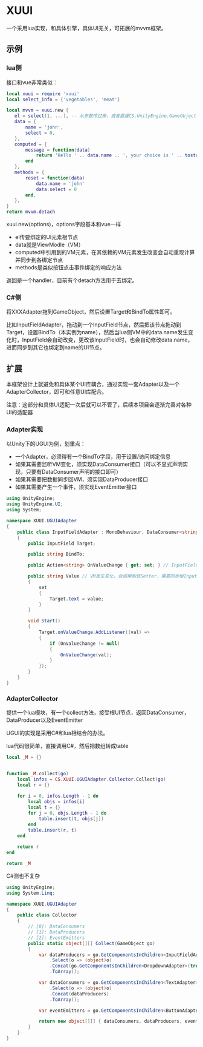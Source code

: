 # XUUI

一个采用lua实现，和具体引擎，具体UI无关，可拓展的mvvm框架。

## 示例

### lua侧

接口和vue非常类似：

~~~lua
local xuui = require 'xuui'
local select_info = {'vegetables', 'meat'}

local mvvm = xuui.new {
   el = select(1, ...), -- 从参数传过来，或者直接CS.UnityEngine.GameObject.Find('Canvas')也可以
   data = {
       name = 'john',
       select = 0,
   },
   computed = {
       message = function(data)
           return 'Hello ' .. data.name .. ', your choice is ' .. tostring(select_info[data.select + 1])
       end
   },
   methods = {
       reset = function(data)
           data.name = 'john'
           data.select = 0
       end,
   },
}
return mvvm.detach
~~~

xuui.new(options)，options字段基本和vue一样

* el传要绑定的UI元素根节点
* data就是ViewModle（VM）
* computed中引用到的VM元素，在其依赖的VM元素发生改变会自动重现计算并同步到各绑定节点
* methods是类似按钮点击事件绑定的响应方法

返回是一个handler，目前有个detach方法用于去绑定。

### C#侧

将XXXAdapter拖到GameObject，然后设置Target和BindTo属性即可。

比如InputFieldAdapter，拖动到一个InputField节点，然后把该节点拖动到Target，设置BindTo（本实例为name），然后当lua侧VM中的data.name发生变化时，InputField会自动改变，更改该InputField时，也会自动修改data.name，进而同步到其它也绑定到name的UI节点。


## 扩展

本框架设计上就避免和具体某个UI库耦合，通过实现一套Adapter以及一个AdapterCollector，即可和任意UI库配合。

注意：这部分和具体UI适配一次后就可以不管了，后续本项目会逐渐完善对各种UI的适配器

### Adapter实现

以Unity下的UGUI为例，划重点：

* 一个Adapter，必须得有一个BindTo字段，用于设置/访问绑定信息
* 如果其需要监听VM变化，须实现DataConsumer接口（可以不显式声明实现，只要有DataConsumer声明的接口即可）
* 如果其需要把数据同步回VM，须实现DataProducer接口
* 如果其需要产生一个事件，须实现EventEmitter接口

~~~csharp
using UnityEngine;
using UnityEngine.UI;
using System;

namespace XUUI.UGUIAdapter
{
    public class InputFieldAdapter : MonoBehaviour, DataConsumer<string>, DataProducer<string>
    {
        public InputField Target;

        public string BindTo;

        public Action<string> OnValueChange { get; set; } // InputField发生变化需要调用OnValueChange

        public string Value // VM发生变化，会调用到该Setter，需要同步给InputField
        {
            set
            {
                Target.text = value;
            }
        }

        void Start()
        {
            Target.onValueChange.AddListener((val) =>
            {
                if (OnValueChange != null)
                {
                    OnValueChange(val);
                }
            });
        }
    }
}
~~~

### AdapterCollector

提供一个lua模块，有一个collect方法，接受根UI节点，返回DataConsumer，DataProducer以及EventEmitter

UGUI的实现是采用C#和lua相结合的办法。

lua代码很简单，直接调用C#，然后把数组转成table

~~~lua
local _M = {}


function _M.collect(go)
    local infos = CS.XUUI.UGUIAdapter.Collector.Collect(go)
	local r = {}
	
	for i = 0, infos.Length - 1 do
	    local objs = infos[i]
        local t = {}
		for j = 0, objs.Length - 1 do
            table.insert(t, objs[j])
		end
        table.insert(r, t)
	end
    
    return r
end

return _M
~~~

C#测也不复杂

~~~csharp
using UnityEngine;
using System.Linq;

namespace XUUI.UGUIAdapter
{
    public class Collector
    {
        // [0]: DataConsumers
        // [1]: DataProducers
        // [2]: EventEmitters
        public static object[][] Collect(GameObject go)
        {
            var dataProducers = go.GetComponentsInChildren<InputFieldAdapter>(true)
                .Select(o => (object)o)
                .Concat(go.GetComponentsInChildren<DropdownAdapter>(true))
                .ToArray();

            var dataConsumers = go.GetComponentsInChildren<TextAdapter>(true)
                .Select(o => (object)o)
                .Concat(dataProducers)
                .ToArray();

            var eventEmitters = go.GetComponentsInChildren<ButtonAdapter>(true).Select(o => (object)o).ToArray();

            return new object[][] { dataConsumers, dataProducers, eventEmitters };
        }
    }
}
~~~

